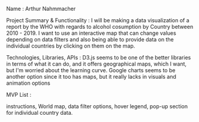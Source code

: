 Name : Arthur Nahmmacher


Project Summary & Functionality :
I will be making a data visualization of a report by the WHO with regards to
alcohol cosumption by Country between 2010 - 2019.
I want to use an interactive map that can change values depending on data
filters and also being able to provide data on the individual countries by 
clicking on them on the map.

Technologies, Libraries, APIs :
    D3.js seems to be one of the better libraries in terms of what it can do,
    and it offers geographical maps, which I want, but I'm worried about the 
    learning curve. Google charts seems to be another option since it too has
    maps, but it really lacks in visuals and animation options


MVP List :

instructions, World map, data filter options, hover legend, pop-up section 
for individual country data.

